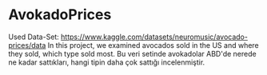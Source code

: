 # AvokadoPrices
Used Data-Set: https://www.kaggle.com/datasets/neuromusic/avocado-prices/data
In this project, we examined avocados sold in the US and where they sold, which type sold most.
Bu veri setinde avokadolar ABD'de nerede ne kadar sattıkları, hangi tipin daha çok sattığı incelenmiştir.
